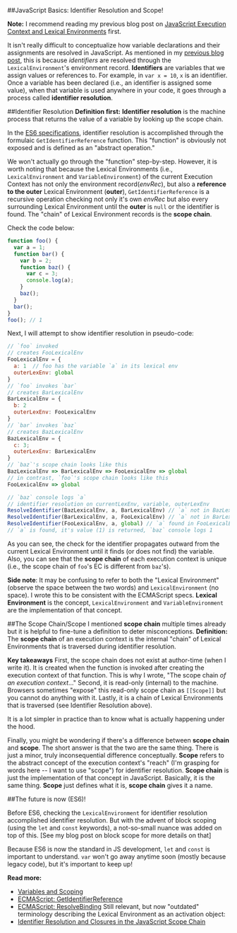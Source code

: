 ##JavaScript Basics: Identifier Resolution and Scope!

__Note:__ I recommend reading my previous blog post on [JavaScript Execution Context and Lexical Environments](https://medium.com/dailyjs/javascript-basics-the-execution-context-and-the-lexical-environment-3505d4fe1be2) first.

It isn't really difficult to conceptualize how variable declarations and their assignments are resolved in JavaScript.  As mentioned in my [previous blog post](https://medium.com/dailyjs/javascript-basics-the-execution-context-and-the-lexical-environment-3505d4fe1be2), this is because _identifiers_ are resolved through the `LexicalEnvironment`'s environment record. __Identifiers__ are variables that we assign values or references to. For example, in `var x = 10`, `x` is an identifier. Once a variable has been declared (i.e., an identifier is assigned some value), when that variable is used anywhere in your code, it goes through a process called __identifier resolution__.

##Identifier Resolution
__Definition first:__ __Identifier resolution__ is the machine process that returns the value of a variable by looking up the scope chain.

In the [ES6 specifications](https://www.ecma-international.org/ecma-262/7.0/#sec-getidentifierreference), identifier resolution is accomplished through the formulaic `GetIdentifierReference` function. This "function" is obviously not exposed and is defined as an "abstract operation." 

We won't actually go through the "function" step-by-step. However, it is worth noting that because the Lexical Environments (i.e., `LexicalEnvironment` and `VariableEnvironment`) of the current Execution Context has not only the environment record(_envRec_), but also a __reference to the outer__ Lexical Environment (__outer__), `GetIdentifierReference` is a recursive operation checking not only it's own _envRec_ but also every surrounding Lexical Environment until the __outer__ is `null` or the identifier is found. The "chain" of Lexical Environment records is the __scope chain__.

Check the code below:
```javascript
function foo() {
  var a = 1;
  function bar() {
    var b = 2;
    function baz() {
      var c = 3;
      console.log(a);
    }
    baz();
  }
  bar();
}
foo(); // 1
```
Next, I will attempt to show identifier resolution in pseudo-code:
```javascript
// `foo` invoked
// creates FooLexicalEnv
FooLexicalEnv = {
  a: 1  // foo has the variable `a` in its lexical env
  outerLexEnv: global
}
// `foo` invokes `bar`
// creates BarLexicalEnv
BarLexicalEnv = {
  b: 2
  outerLexEnv: FooLexicalEnv
}
// `bar` invokes `baz`
// creates BazLexicalEnv
BazLexicalEnv = {
  c: 3;
  outerLexEnv: BarLexicalEnv
}
// `baz`'s scope chain looks like this
BazLexicalEnv => BarLexicalEnv => FooLexicalEnv => global
// in contrast, `foo`'s scope chain looks like this
FooLexicalEnv => global

// `baz` console logs `a`
// identifier resolution on currentLexEnv, variable, outerLexEnv
ResolveIdentifier(BazLexicalEnv, a, BarLexicalEnv) // `a` not in BazLexEnv
ResolveIdentifier(BarLexicalEnv, a, FooLexicalEnv) // `a` not in BarLexEnv
ResolveIdentifier(FooLexicalEnv, a, global) // `a` found in FooLexicalEnv!
// `a` is found, it's value (1) is returned, `baz` console logs 1
```
As you can see, the check for the identifier propagates outward from the current Lexical Environment until it finds (or does not find) the variable. Also, you can see that the __scope chain__ of each execution context is unique (i.e., the scope chain of `foo`'s EC is different from `baz`'s).

__Side note__: It may be confusing to refer to both the "Lexical Environment" (observe the space between the two words) and `LexicalEnvironment` (no space). I wrote this to be consistent with the ECMAScript specs. __Lexical Environment__ is the concept, `LexicalEnvironment` and `VariableEnvironment` are the implementation of that concept.

##The Scope Chain/Scope
I mentioned __scope chain__ multiple times already but it is helpful to fine-tune a definition to deter misconceptions.
__Definition:__ The __scope chain__ of an execution context is the internal "chain" of Lexical Environments that is traversed during identifier resolution.

__Key takeaways__ 
First, the scope chain does not exist at author-time (when I write it). It is created when the function is invoked after creating the execution context of that function. This is why I wrote, "The scope chain _of an execution context_..."
Second, it is read-only (internal) to the machine. Browsers sometimes "expose" this read-only scope chain as `[[Scope]]` but you cannot do anything with it. 
Lastly, it is a chain of Lexical Environments that is traversed (see Identifier Resolution above).

It is a lot simpler in practice than to know what is actually happening under the hood.

Finally, you might be wondering if there's a difference between __scope chain__ and __scope__. The short answer is that the two are the same thing. There is just a minor, truly inconsequential difference conceptually. __Scope__ refers to the abstract concept of the execution context's "reach" (I'm grasping for words here -- I want to use "scope") for identifier resolution. __Scope chain__ is just the implementation of that concept in JavaScript. Basically, it is the same thing. __Scope__ just defines what it is, __scope chain__ gives it a name.

##The future is now (ES6)!

Before ES6, checking the `LexicalEnvironment` for identifier resolution accomplished identifier resolution. But with the advent of block scoping (using the `let` and `const` keywords), a not-so-small nuance was added on top of this. [See my blog post on block scope for more details on that]

Because ES6 is now the standard in JS development, `let` and `const` is important to understand. `var` won't go away anytime soon (mostly because legacy code), but it's important to keep up!

__Read more:__
* [Variables and Scoping](http://2ality.com/2015/02/es6-scoping.html)
* [ECMAScript: GetIdentifierReference](https://www.ecma-international.org/ecma-262/7.0/#sec-getidentifierreference)
* [ECMAScript: ResolveBinding](https://www.ecma-international.org/ecma-262/7.0/#sec-resolvebinding)
Still relevant, but now "outdated" terminology describing the Lexical Environment as an activation object:
* [Identifier Resolution and Closures in the JavaScript Scope Chain](http://davidshariff.com/blog/javascript-scope-chain-and-closures/)

